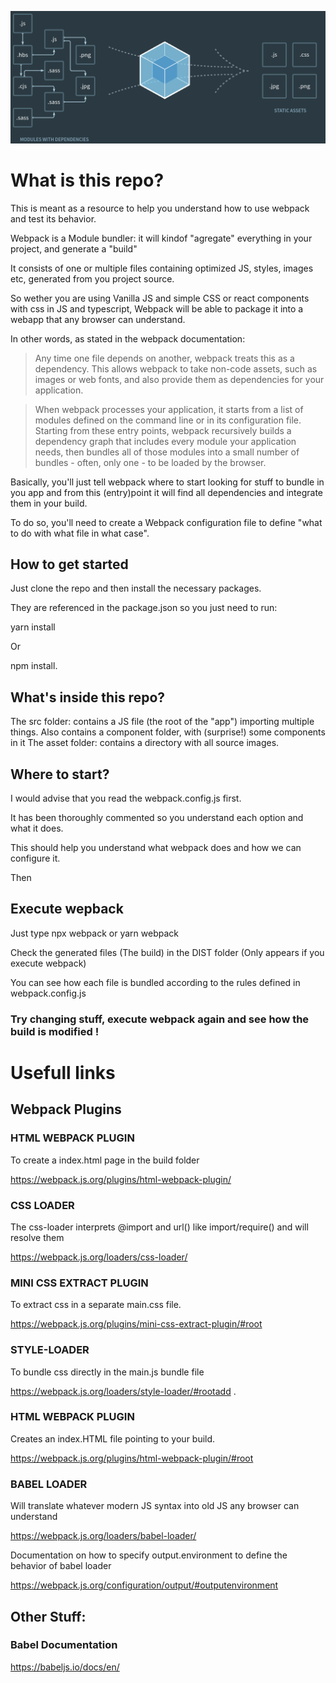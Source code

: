 ![Alt text](assets/images/webpack.png?raw=true "Some modules beeing bundled very hard")

# What is this repo?

This is meant as a resource to help you understand how to use webpack and test its behavior. 

Webpack is a Module bundler: it will kindof "agregate" everything in your project, and generate a "build"

It consists of one or multiple files containing optimized JS, styles, images etc, generated from you project source.

So wether you are using Vanilla JS and simple CSS or react components with css in JS and typescript, Webpack will be able to package it into a webapp that any browser can understand.

In other words, as stated in the webpack documentation: 

> Any time one file depends on another, webpack treats this as a dependency. This allows webpack to take non-code assets, such as images or web fonts, and also provide them as dependencies for your application.

> When webpack processes your application, it starts from a list of modules defined on the command line or in its configuration file. Starting from these entry points, webpack recursively builds a dependency graph that includes every module your application needs, then bundles all of those modules into a small number of bundles - often, only one - to be loaded by the browser.

Basically, you'll just tell webpack where to start looking for stuff to bundle in you app and from this (entry)point it will find all dependencies and integrate them in your build.

To do so, you'll need to create a Webpack configuration file to define "what to do with what file in what case".

## How to get started

Just clone the repo and then install the necessary packages.

They are referenced in the package.json so you just need to run:

yarn install

Or 

npm install.

## What's inside this repo?

The src folder: contains a JS file (the root of the "app") importing multiple things.
Also contains a component folder, with (surprise!) some components in it
The asset folder: contains a directory with all source images.

## Where to start?

I would advise that you read the webpack.config.js first.

It has been thoroughly commented so you understand each option and what it does. 

This should help you understand what webpack does and how we can configure it.

Then

## Execute wepback

Just type npx webpack or yarn webpack

Check the generated files (The build) in the DIST folder (Only appears if you execute webpack)

You can see how each file is bundled according to the rules defined in webpack.config.js

### Try changing stuff, execute webpack again and see how the build is modified !




# Usefull links


## Webpack Plugins

### HTML WEBPACK PLUGIN

To create a index.html page in the build folder

https://webpack.js.org/plugins/html-webpack-plugin/

### CSS LOADER

The css-loader interprets @import and url() like import/require() and will resolve them

https://webpack.js.org/loaders/css-loader/

### MINI CSS EXTRACT PLUGIN

To extract css in a separate main.css file.

https://webpack.js.org/plugins/mini-css-extract-plugin/#root

### STYLE-LOADER

To bundle css directly in the main.js bundle file

https://webpack.js.org/loaders/style-loader/#rootadd .

### HTML WEBPACK PLUGIN

Creates an index.HTML file pointing to your build. 

https://webpack.js.org/plugins/html-webpack-plugin/#root

### BABEL LOADER

Will translate whatever modern JS syntax into old JS any browser can understand

https://webpack.js.org/loaders/babel-loader/

Documentation on how to specify output.environment to define the behavior of babel loader

https://webpack.js.org/configuration/output/#outputenvironment 


## Other Stuff:

### Babel Documentation

https://babeljs.io/docs/en/






